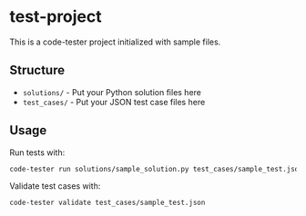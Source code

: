 # test-project

This is a code-tester project initialized with sample files.

## Structure

- `solutions/` - Put your Python solution files here
- `test_cases/` - Put your JSON test case files here

## Usage

Run tests with:
```bash
code-tester run solutions/sample_solution.py test_cases/sample_test.json
```

Validate test cases with:
```bash
code-tester validate test_cases/sample_test.json
```
